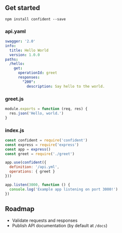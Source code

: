 ## Get started

```
npm install confident --save
```

### api.yaml

```yaml
swagger: '2.0'
info:
  title: Hello World
  version: 1.0.0
paths:
  /hello:
    get:
      operationId: greet
      responses:
        "200":
          description: Say hello to the world.
```

### greet.js

```javascript
module.exports = function (req, res) {
  res.json('Hello, world.')
}
```

### index.js

```javascript
const confident = require('confident')
const express = require('express')
const app = express()
const greet = require('./greet')

app.use(confident({
  definition: '/api.yml',
  operations: { greet }
}))

app.listen(3000, function () {
  console.log('Example app listening on port 3000!')
})
```

## Roadmap

* Validate requests and responses
* Publish API documentation (by default at `/docs`)
